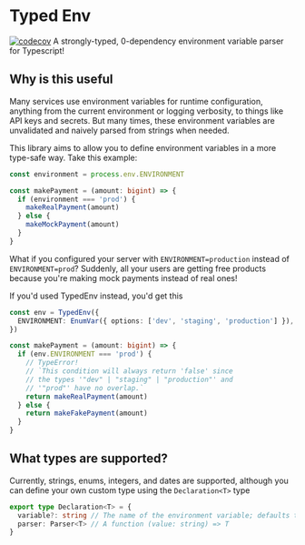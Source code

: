 # Typed Env

[![codecov](https://codecov.io/gh/amccarthy1/typed-env/branch/main/graph/badge.svg?token=MA2UGQG274)](https://codecov.io/gh/amccarthy1/typed-env)
A strongly-typed, 0-dependency environment variable parser for Typescript!

## Why is this useful

Many services use environment variables for runtime configuration, anything from the current
environment or logging verbosity, to things like API keys and secrets. But many times, these
environment variables are unvalidated and naively parsed from strings when needed.

This library aims to allow you to define environment variables in a more type-safe way. Take this
example:

```ts
const environment = process.env.ENVIRONMENT

const makePayment = (amount: bigint) => {
  if (environment === 'prod') {
    makeRealPayment(amount)
  } else {
    makeMockPayment(amount)
  }
}
```

What if you configured your server with `ENVIRONMENT=production` instead of `ENVIRONMENT=prod`?
Suddenly, all your users are getting free products because you're making mock payments instead of
real ones!

If you'd used TypedEnv instead, you'd get this

```ts
const env = TypedEnv({
  ENVIRONMENT: EnumVar({ options: ['dev', 'staging', 'production'] }),
})

const makePayment = (amount: bigint) => {
  if (env.ENVIRONMENT === 'prod') {
    // TypeError!
    // `This condition will always return 'false' since
    // the types '"dev" | "staging" | "production"' and
    // '"prod"' have no overlap.`
    return makeRealPayment(amount)
  } else {
    return makeFakePayment(amount)
  }
}
```

## What types are supported?

Currently, strings, enums, integers, and dates are supported, although you can define your own custom type
using the `Declaration<T>` type

```ts
export type Declaration<T> = {
  variable?: string // The name of the environment variable; defaults to match the key if not specified
  parser: Parser<T> // A function (value: string) => T
}
```
